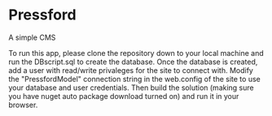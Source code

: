 # Pressford
A simple CMS

To run this app, please clone the repository down to your local machine and run the DBscript.sql to create the database. Once the database is created, add a user with read/write privaleges for the site to connect with. Modify the "PressfordModel" connection string in the web.config of the site to use your database and user credentials. Then build the solution (making sure you have nuget auto package download turned on) and run it in your browser.
